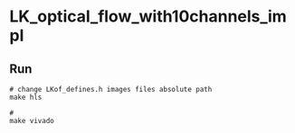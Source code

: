 # LK_optical_flow_with10channels_impl


## Run
```
# change LKof_defines.h images files absolute path
make hls

# 
make vivado

```

